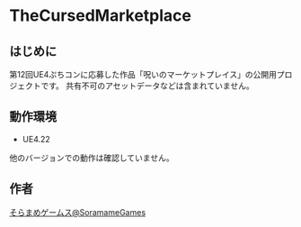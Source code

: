 # TheCursedMarketplace

## はじめに

第12回UE4ぷちコンに応募した作品「呪いのマーケットプレイス」の公開用プロジェクトです。
共有不可のアセットデータなどは含まれていません。

## 動作環境

- UE4.22

他のバージョンでの動作は確認していません。

## 作者
[そらまめゲームス@SoramameGames](https://twitter.com/SoramameGames)
